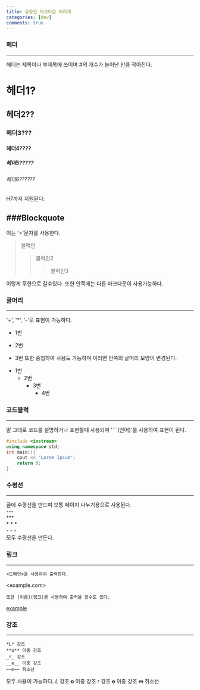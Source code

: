 ```yaml
---
title: 유용한 마크다운 여러개
categories: [dev]
comments: true
---
```

### 헤더
---
헤더는 제목이나 부제목에 쓰이며 #의 개수가 늘어난 만큼 작아진다.
# 헤더1?
## 헤더2??
### 헤더3???
#### 헤더4????
##### 헤더5?????
###### 헤더6??????
H7까지 지원된다.  
  

###Blockquote
---
이는 '>'문자를 사용한다.

>블럭인
>>블럭인2
>>>블럭인3

이렇게 무한으로 갈수있다.
또한 안쪽에는 다른 마크다운이 사용가능하다.

### 글머리
---
'+', '*', '-'로 표현이 가능하다.
+ 1번
- 2번
* 3번
또한 중첩하여 사용도 가능하며 이러면 안쪽의 글머리 모양이 변경된다.

+ 1번
  - 2번
    + 3번
      - 4번

### 코드블럭
---
말 그대로 코드를 설명하거나 표현할때 사용되며 '```(언어)'를 사용하여 표현이 된다.

```cpp
#include <iostream>
using namespace std;
int main(){
    cout << "Lorem Ipsum";
    return 0;
}
```

### 수평선
---
글에 수평선을 만드며 보통 페이지 나누기용으로 사용된다.   
    ---   
    ***   
    * * *   
    - - -   
    모두 수평선을 만든다.

### 링크
---
    <도메인>을 사용하여 출력한다.
<example.com>

    또한 [이름](링크)를 사용하여 출력을 할수도 있다.   
[example](example.com)   

### 강조
---

    *L* 강조
    **o** 이중 강조
    _r_ 강조
    __e__ 이중 강조
    ~~m~~ 취소선

모두 사용이 가능하다.
*L* 강조
**o** 이중 강조
_r_ 강조
__e__ 이중 강조
~~m~~ 취소선